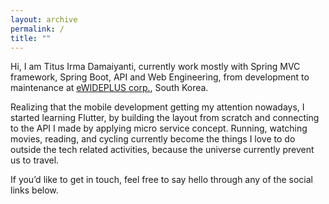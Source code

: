 ```yaml
---
layout: archive
permalink: /
title: ""
---
```


Hi, I am Titus Irma Damaiyanti, currently work mostly with Spring MVC framework, Spring Boot, API and Web Engineering, from development to maintenance at [eWIDEPLUS corp.](http://ewideplus.com/main.asp), South Korea.

Realizing that the mobile development getting my attention nowadays, I started learning Flutter, by building the layout from scratch and connecting to the API I made by applying micro service concept. Running, watching movies, reading, and cycling currently become the things I love to do outside the tech related activities, because the universe currently prevent us to travel.

If you’d like to get in touch, feel free to say hello through any of the social links below.
